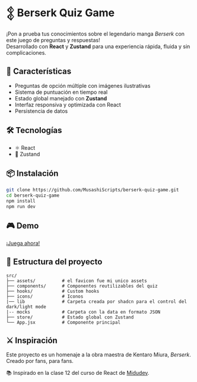 
# 𒉭 Berserk Quiz Game

¡Pon a prueba tus conocimientos sobre el legendario manga *Berserk* con este juego de preguntas y respuestas!  
Desarrollado con **React** y **Zustand** para una experiencia rápida, fluida y sin complicaciones.

## 🚀 Características

- Preguntas de opción múltiple con imágenes ilustrativas
- Sistema de puntuación en tiempo real
- Estado global manejado con **Zustand**
- Interfaz responsiva y optimizada con React
- Persistencia de datos

## 🛠️ Tecnologías

- ⚛️ React
- 🐻 Zustand

## 📦 Instalación

```bash
git clone https://github.com/MusashiScripts/berserk-quiz-game.git
cd berserk-quiz-game
npm install
npm run dev
```

## 🎮 Demo

[¡Juega ahora!](https://vercel.com/musashiscripts-projects/berserk-quiz-game/59iqATeduk4UA9rg5oRb3SbjqB8H)

## 📁 Estructura del proyecto

```
src/
├── assets/          # el favicon fue mi unico assets
├── components/      # Componentes reutilizables del quiz
├── hooks/           # Custom hooks
├── icons/           # Iconos
|── lib              # Carpeta creada por shadcn para el control del dark/light mode
|-- mocks            # Carpeta con la data en formato JSON
├── store/           # Estado global con Zustand
└── App.jsx          # Componente principal
```

## ⚔️ Inspiración

Este proyecto es un homenaje a la obra maestra de Kentaro Miura, *Berserk*.  
Creado por fans, para fans.

  
📚 Inspirado en la clase 12 del curso de React de [Midudev](https://youtu.be/p2wF2wRjcN0?si=YjQdL8vkDKCgehHC).
